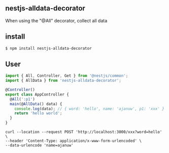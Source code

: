 ## nestjs-alldata-decorator

When using the "@All" decorator, collect all data

## install
```sh
$ npm install nestjs-alldata-decorator
```

## User
```ts
import { All, Controller, Get } from '@nestjs/common';
import { AllData } from 'nestjs-alldata-decorator';

@Controller()
export class AppController {
  @All(':p1')
  main(@AllData() data) {
    console.log(data); // { word: 'hello', name: 'ajanuw', p1: 'xxx' }
    return 'hello world';
  }
}
```
```
curl --location --request POST 'http://localhost:3000/xxx?word=hello' \
--header 'Content-Type: application/x-www-form-urlencoded' \
--data-urlencode 'name=ajanuw'
```